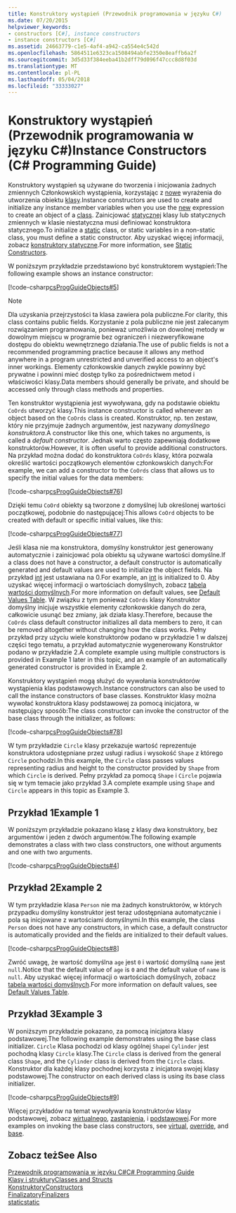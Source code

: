 ```yaml
---
title: Konstruktory wystąpień (Przewodnik programowania w języku C#)
ms.date: 07/20/2015
helpviewer_keywords:
- constructors [C#], instance constructors
- instance constructors [C#]
ms.assetid: 24663779-c1e5-4af4-a942-ca554e4c542d
ms.openlocfilehash: 5864511e6323ca1508494abfe2350e8eaffb6a2f
ms.sourcegitcommit: 3d5d33f384eeba41b2dff79d096f47ccc8d8f03d
ms.translationtype: MT
ms.contentlocale: pl-PL
ms.lasthandoff: 05/04/2018
ms.locfileid: "33333027"
---
```

# <a name="instance-constructors-c-programming-guide"></a><span data-ttu-id="cbbf1-102">Konstruktory wystąpień (Przewodnik programowania w języku C#)</span><span class="sxs-lookup"><span data-stu-id="cbbf1-102">Instance Constructors (C# Programming Guide)</span></span>
<span data-ttu-id="cbbf1-103">Konstruktory wystąpień są używane do tworzenia i inicjowania żadnych zmiennych Członkowskich wystąpienia, korzystając z [nowe](../../../csharp/language-reference/keywords/new.md) wyrażenia do utworzenia obiektu [klasy](../../../csharp/language-reference/keywords/class.md).</span><span class="sxs-lookup"><span data-stu-id="cbbf1-103">Instance constructors are used to create and initialize any instance member variables when you use the [new](../../../csharp/language-reference/keywords/new.md) expression to create an object of a [class](../../../csharp/language-reference/keywords/class.md).</span></span> <span data-ttu-id="cbbf1-104">Zainicjować [statycznej](../../../csharp/language-reference/keywords/static.md) klasy lub statycznych zmiennych w klasie niestatyczna musi definiować konstruktora statycznego.</span><span class="sxs-lookup"><span data-stu-id="cbbf1-104">To initialize a [static](../../../csharp/language-reference/keywords/static.md) class, or static variables in a non-static class, you must define a static constructor.</span></span> <span data-ttu-id="cbbf1-105">Aby uzyskać więcej informacji, zobacz [konstruktory statyczne](../../../csharp/programming-guide/classes-and-structs/static-constructors.md).</span><span class="sxs-lookup"><span data-stu-id="cbbf1-105">For more information, see [Static Constructors](../../../csharp/programming-guide/classes-and-structs/static-constructors.md).</span></span>  
  
 <span data-ttu-id="cbbf1-106">W poniższym przykładzie przedstawiono być konstruktorem wystąpień:</span><span class="sxs-lookup"><span data-stu-id="cbbf1-106">The following example shows an instance constructor:</span></span>  
  
 [!code-csharp[csProgGuideObjects#5](../../../csharp/programming-guide/classes-and-structs/codesnippet/CSharp/instance-constructors_1.cs)]  
  
> [!NOTE]
>  <span data-ttu-id="cbbf1-107">Dla uzyskania przejrzystości ta klasa zawiera pola publiczne.</span><span class="sxs-lookup"><span data-stu-id="cbbf1-107">For clarity, this class contains public fields.</span></span> <span data-ttu-id="cbbf1-108">Korzystanie z pola publiczne nie jest zalecanym rozwiązaniem programowania, ponieważ umożliwia on dowolnej metody w dowolnym miejscu w programie bez ograniczeń i niezweryfikowane dostępu do obiektu wewnętrznego działania.</span><span class="sxs-lookup"><span data-stu-id="cbbf1-108">The use of public fields is not a recommended programming practice because it allows any method anywhere in a program unrestricted and unverified access to an object's inner workings.</span></span> <span data-ttu-id="cbbf1-109">Elementy członkowskie danych zwykle powinny być prywatne i powinni mieć dostęp tylko za pośrednictwem metod i właściwości klasy.</span><span class="sxs-lookup"><span data-stu-id="cbbf1-109">Data members should generally be private, and should be accessed only through class methods and properties.</span></span>  
  
 <span data-ttu-id="cbbf1-110">Ten konstruktor wystąpienia jest wywoływana, gdy na podstawie obiektu `CoOrds` utworzyć klasy.</span><span class="sxs-lookup"><span data-stu-id="cbbf1-110">This instance constructor is called whenever an object based on the `CoOrds` class is created.</span></span> <span data-ttu-id="cbbf1-111">Konstruktor, np. ten zestaw, który nie przyjmuje żadnych argumentów, jest nazywany *domyślnego konstruktora*.</span><span class="sxs-lookup"><span data-stu-id="cbbf1-111">A constructor like this one, which takes no arguments, is called a *default constructor*.</span></span> <span data-ttu-id="cbbf1-112">Jednak warto często zapewniają dodatkowe konstruktorów.</span><span class="sxs-lookup"><span data-stu-id="cbbf1-112">However, it is often useful to provide additional constructors.</span></span> <span data-ttu-id="cbbf1-113">Na przykład można dodać do konstruktora `CoOrds` klasy, która pozwala określić wartości początkowych elementów członkowskich danych:</span><span class="sxs-lookup"><span data-stu-id="cbbf1-113">For example, we can add a constructor to the `CoOrds` class that allows us to specify the initial values for the data members:</span></span>  
  
 [!code-csharp[csProgGuideObjects#76](../../../csharp/programming-guide/classes-and-structs/codesnippet/CSharp/instance-constructors_2.cs)]  
  
 <span data-ttu-id="cbbf1-114">Dzięki temu `CoOrd` obiekty są tworzone z domyślnej lub określonej wartości początkowej, podobnie do następującej:</span><span class="sxs-lookup"><span data-stu-id="cbbf1-114">This allows `CoOrd` objects to be created with default or specific initial values, like this:</span></span>  
  
 [!code-csharp[csProgGuideObjects#77](../../../csharp/programming-guide/classes-and-structs/codesnippet/CSharp/instance-constructors_3.cs)]  
  
 <span data-ttu-id="cbbf1-115">Jeśli klasa nie ma konstruktora, domyślny konstruktor jest generowany automatycznie i zainicjować pola obiektu są używane wartości domyślne.</span><span class="sxs-lookup"><span data-stu-id="cbbf1-115">If a class does not have a constructor, a default constructor is automatically generated and default values are used to initialize the object fields.</span></span> <span data-ttu-id="cbbf1-116">Na przykład [int](../../../csharp/language-reference/keywords/int.md) jest ustawiana na 0.</span><span class="sxs-lookup"><span data-stu-id="cbbf1-116">For example, an [int](../../../csharp/language-reference/keywords/int.md) is initialized to 0.</span></span> <span data-ttu-id="cbbf1-117">Aby uzyskać więcej informacji o wartościach domyślnych, zobacz [tabela wartości domyślnych](../../../csharp/language-reference/keywords/default-values-table.md).</span><span class="sxs-lookup"><span data-stu-id="cbbf1-117">For more information on default values, see [Default Values Table](../../../csharp/language-reference/keywords/default-values-table.md).</span></span> <span data-ttu-id="cbbf1-118">W związku z tym ponieważ `CoOrds` klasy Konstruktor domyślny inicjuje wszystkie elementy członkowskie danych do zera, całkowicie usunąć bez zmiany, jak działa klasy.</span><span class="sxs-lookup"><span data-stu-id="cbbf1-118">Therefore, because the `CoOrds` class default constructor initializes all data members to zero, it can be removed altogether without changing how the class works.</span></span> <span data-ttu-id="cbbf1-119">Pełny przykład przy użyciu wiele konstruktorów podano w przykładzie 1 w dalszej części tego tematu, a przykład automatycznie wygenerowany Konstruktor podano w przykładzie 2.</span><span class="sxs-lookup"><span data-stu-id="cbbf1-119">A complete example using multiple constructors is provided in Example 1 later in this topic, and an example of an automatically generated constructor is provided in Example 2.</span></span>  
  
 <span data-ttu-id="cbbf1-120">Konstruktory wystąpień mogą służyć do wywołania konstruktorów wystąpienia klas podstawowych.</span><span class="sxs-lookup"><span data-stu-id="cbbf1-120">Instance constructors can also be used to call the instance constructors of base classes.</span></span> <span data-ttu-id="cbbf1-121">Konstruktor klasy można wywołać konstruktora klasy podstawowej za pomocą inicjatora, w następujący sposób:</span><span class="sxs-lookup"><span data-stu-id="cbbf1-121">The class constructor can invoke the constructor of the base class through the initializer, as follows:</span></span>  
  
 [!code-csharp[csProgGuideObjects#78](../../../csharp/programming-guide/classes-and-structs/codesnippet/CSharp/instance-constructors_4.cs)]  
  
 <span data-ttu-id="cbbf1-122">W tym przykładzie `Circle` klasy przekazuje wartość reprezentuje konstruktora udostępniane przez usługi radius i wysokość `Shape` z którego `Circle` pochodzi.</span><span class="sxs-lookup"><span data-stu-id="cbbf1-122">In this example, the `Circle` class passes values representing radius and height to the constructor provided by `Shape` from which `Circle` is derived.</span></span> <span data-ttu-id="cbbf1-123">Pełny przykład za pomocą `Shape` i `Circle` pojawia się w tym temacie jako przykład 3.</span><span class="sxs-lookup"><span data-stu-id="cbbf1-123">A complete example using `Shape` and `Circle` appears in this topic as Example 3.</span></span>  
  
## <a name="example-1"></a><span data-ttu-id="cbbf1-124">Przykład 1</span><span class="sxs-lookup"><span data-stu-id="cbbf1-124">Example 1</span></span>  
 <span data-ttu-id="cbbf1-125">W poniższym przykładzie pokazano klasę z klasy dwa konstruktory, bez argumentów i jeden z dwóch argumentów.</span><span class="sxs-lookup"><span data-stu-id="cbbf1-125">The following example demonstrates a class with two class constructors, one without arguments and one with two arguments.</span></span>  
  
 [!code-csharp[csProgGuideObjects#4](../../../csharp/programming-guide/classes-and-structs/codesnippet/CSharp/instance-constructors_5.cs)]  
  
## <a name="example-2"></a><span data-ttu-id="cbbf1-126">Przykład 2</span><span class="sxs-lookup"><span data-stu-id="cbbf1-126">Example 2</span></span>  
 <span data-ttu-id="cbbf1-127">W tym przykładzie klasa `Person` nie ma żadnych konstruktorów, w których przypadku domyślny konstruktor jest teraz udostępniana automatycznie i pola są inicjowane z wartościami domyślnymi.</span><span class="sxs-lookup"><span data-stu-id="cbbf1-127">In this example, the class `Person` does not have any constructors, in which case, a default constructor is automatically provided and the fields are initialized to their default values.</span></span>  
  
 [!code-csharp[csProgGuideObjects#8](../../../csharp/programming-guide/classes-and-structs/codesnippet/CSharp/instance-constructors_6.cs)]  
  
 <span data-ttu-id="cbbf1-128">Zwróć uwagę, że wartość domyślna `age` jest `0` i wartość domyślną `name` jest `null`.</span><span class="sxs-lookup"><span data-stu-id="cbbf1-128">Notice that the default value of `age` is `0` and the default value of `name` is `null`.</span></span> <span data-ttu-id="cbbf1-129">Aby uzyskać więcej informacji o wartościach domyślnych, zobacz [tabela wartości domyślnych](../../../csharp/language-reference/keywords/default-values-table.md).</span><span class="sxs-lookup"><span data-stu-id="cbbf1-129">For more information on default values, see [Default Values Table](../../../csharp/language-reference/keywords/default-values-table.md).</span></span>  
  
## <a name="example-3"></a><span data-ttu-id="cbbf1-130">Przykład 3</span><span class="sxs-lookup"><span data-stu-id="cbbf1-130">Example 3</span></span>  
 <span data-ttu-id="cbbf1-131">W poniższym przykładzie pokazano, za pomocą inicjatora klasy podstawowej.</span><span class="sxs-lookup"><span data-stu-id="cbbf1-131">The following example demonstrates using the base class initializer.</span></span> <span data-ttu-id="cbbf1-132">`Circle` Klasa pochodzi od klasy ogólnej `Shape`i `Cylinder` jest pochodną klasy `Circle` klasy.</span><span class="sxs-lookup"><span data-stu-id="cbbf1-132">The `Circle` class is derived from the general class `Shape`, and the `Cylinder` class is derived from the `Circle` class.</span></span> <span data-ttu-id="cbbf1-133">Konstruktor dla każdej klasy pochodnej korzysta z inicjatora swojej klasy podstawowej.</span><span class="sxs-lookup"><span data-stu-id="cbbf1-133">The constructor on each derived class is using its base class initializer.</span></span>  
  
 [!code-csharp[csProgGuideObjects#9](../../../csharp/programming-guide/classes-and-structs/codesnippet/CSharp/instance-constructors_7.cs)]  
  
 <span data-ttu-id="cbbf1-134">Więcej przykładów na temat wywoływania konstruktorów klasy podstawowej, zobacz [wirtualnego](../../../csharp/language-reference/keywords/virtual.md), [zastąpienia](../../../csharp/language-reference/keywords/override.md), i [podstawowej](../../../csharp/language-reference/keywords/base.md).</span><span class="sxs-lookup"><span data-stu-id="cbbf1-134">For more examples on invoking the base class constructors, see [virtual](../../../csharp/language-reference/keywords/virtual.md), [override](../../../csharp/language-reference/keywords/override.md), and [base](../../../csharp/language-reference/keywords/base.md).</span></span>  
  
## <a name="see-also"></a><span data-ttu-id="cbbf1-135">Zobacz też</span><span class="sxs-lookup"><span data-stu-id="cbbf1-135">See Also</span></span>  
 [<span data-ttu-id="cbbf1-136">Przewodnik programowania w języku C#</span><span class="sxs-lookup"><span data-stu-id="cbbf1-136">C# Programming Guide</span></span>](../../../csharp/programming-guide/index.md)  
 [<span data-ttu-id="cbbf1-137">Klasy i struktury</span><span class="sxs-lookup"><span data-stu-id="cbbf1-137">Classes and Structs</span></span>](../../../csharp/programming-guide/classes-and-structs/index.md)  
 [<span data-ttu-id="cbbf1-138">Konstruktory</span><span class="sxs-lookup"><span data-stu-id="cbbf1-138">Constructors</span></span>](../../../csharp/programming-guide/classes-and-structs/constructors.md)  
 [<span data-ttu-id="cbbf1-139">Finalizatory</span><span class="sxs-lookup"><span data-stu-id="cbbf1-139">Finalizers</span></span>](../../../csharp/programming-guide/classes-and-structs/destructors.md)  
 [<span data-ttu-id="cbbf1-140">static</span><span class="sxs-lookup"><span data-stu-id="cbbf1-140">static</span></span>](../../../csharp/language-reference/keywords/static.md)
